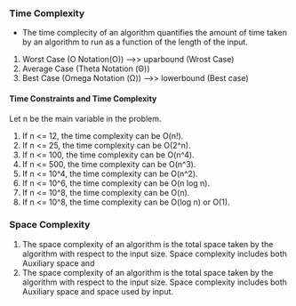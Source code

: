 ### Time Complexity
- The time complecity of an algorithm quantifies the amount of time taken by an algorithm to run as a function of the length of the input.
1. Worst Case (O Notation(O))  -->> uparbound (Wrost Case)
2. Average Case (Theta Notation (Θ))
3. Best Case (Omega Notation (Ω)) -->> lowerbound (Best case)

#### Time Constraints and Time Complexity
Let n be the main variable in the problem.
1. If n <= 12, the time complexity can be O(n!).
2. If n <= 25, the time complexity can be O(2^n).
3. If n <= 100, the time complexity can be O(n^4).
4. If n <= 500, the time complexity can be O(n^3).
5. If n <= 10^4, the time complexity can be O(n^2).
6. If n <= 10^6, the time complexity can be O(n log n).
7. If n <= 10^8, the time complexity can be O(n).
8. If n <= 10^8, the time complexity can be O(log n) or O(1).


### Space Complexity 
1. The space complexity of an algorithm is the total space taken by the algorithm with respect to the input size. Space complexity includes both Auxiliary space and 
2. The space complexity of an algorithm is the total space taken by the algorithm with respect to the input size. Space complexity includes both Auxiliary space and space used by input.